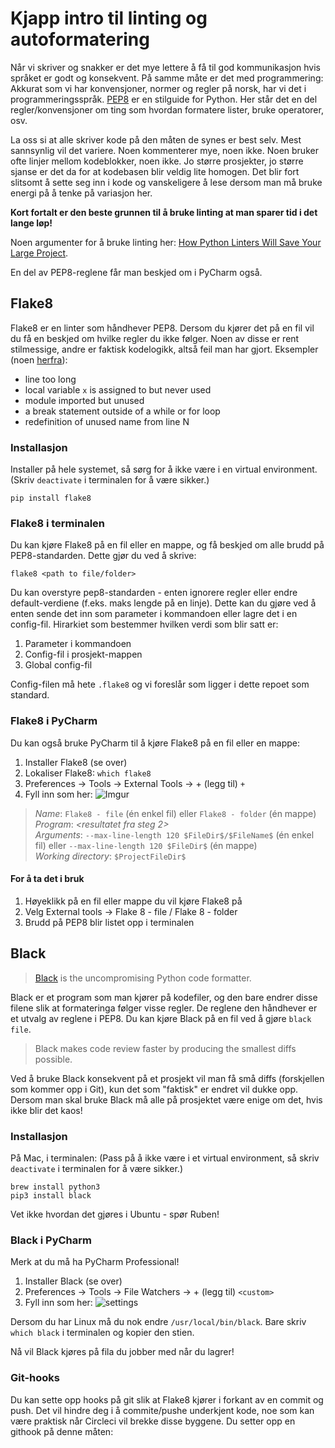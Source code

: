 # Kjapp intro til linting og autoformatering

Når vi skriver og snakker er det mye lettere å få til god kommunikasjon hvis språket er godt og konsekvent.
På samme måte er det med programmering: Akkurat som vi har konvensjoner, normer og regler på norsk, har vi det
i programmeringsspråk.
[PEP8](https://www.python.org/dev/peps/pep-0008/) er en stilguide for Python. Her står det en del regler/konvensjoner om
ting som hvordan formatere lister, bruke operatorer, osv.

La oss si at alle skriver kode på den måten de synes er best selv. Mest sannsynlig vil det variere.
Noen kommenterer mye, noen ikke. Noen bruker ofte linjer mellom kodeblokker, noen ikke.
Jo større prosjekter, jo større sjanse er det da for at kodebasen blir veldig lite homogen.
Det blir fort slitsomt å sette seg inn i kode og vanskeligere å lese dersom man må bruke energi på å tenke på variasjon her.

**Kort fortalt er den beste grunnen til å bruke linting at man sparer tid i det lange løp!**

Noen argumenter for å bruke linting her: [How Python Linters Will Save Your Large Project](https://jeffknupp.com/blog/2016/12/09/how-python-linters-will-save-your-large-python-project/).

En del av PEP8-reglene får man beskjed om i PyCharm også.

## Flake8

Flake8 er en linter som håndhever PEP8. Dersom du kjører det på en fil vil du få en beskjed om hvilke regler du ikke følger.
Noen av disse er rent stilmessige, andre er faktisk kodelogikk, altså feil man har gjort. Eksempler (noen [herfra](http://flake8.pycqa.org/en/latest/user/error-codes.html)):

- line too long
- local variable `x` is assigned to but never used
- module imported but unused
- a break statement outside of a while or for loop
- redefinition of unused name from line N

### Installasjon

Installer på hele systemet, så sørg for å ikke være i en virtual environment. (Skriv `deactivate` i terminalen for å være sikker.)

```
pip install flake8
```
### Flake8 i terminalen

Du kan kjøre Flake8 på en fil eller en mappe, og få beskjed om alle brudd på PEP8-standarden. Dette gjør du ved å skrive:

```
flake8 <path to file/folder>
```

Du kan overstyre pep8-standarden - enten ignorere regler eller endre default-verdiene (f.eks. maks lengde på en linje). Dette kan du gjøre ved å enten sende det inn som parameter i kommandoen eller lagre det i en config-fil. Hirarkiet som bestemmer hvilken verdi som blir satt er: 

1. Parameter i kommandoen 
2. Config-fil i prosjekt-mappen
3. Global config-fil

Config-filen må hete `.flake8` og vi foreslår som ligger i dette repoet som standard. 


### Flake8 i PyCharm

Du kan også bruke PyCharm til å kjøre Flake8 på en fil eller en mappe: 

1. Installer Flake8 (se over)
2. Lokaliser Flake8: `which flake8`
3. Preferences -> Tools -> External Tools -> + (legg til) `+`
4. Fyll inn som her: ![Imgur](https://i.imgur.com/Y8YMDQb.png)
  > *Name*: `Flake8 - file` (én enkel fil) eller `Flake8 - folder` (én mappe)\
  > *Program*: _<resultatet fra steg 2>_\
  > *Arguments*: `--max-line-length 120 $FileDir$/$FileName$` (én enkel fil) eller `--max-line-length 120 $FileDir$` (én mappe)\
  > *Working directory*: `$ProjectFileDir$`
  
#### For å ta det i bruk
1. Høyeklikk på en fil eller mappe du vil kjøre Flake8 på
2. Velg External tools -> Flake 8 - file / Flake 8 - folder
3. Brudd på PEP8 blir listet opp i terminalen


## Black

>[Black](https://github.com/ambv/black) is the uncompromising Python code formatter.

Black er et program som man kjører på kodefiler, og den bare endrer disse filene slik at formateringa følger visse regler.
De reglene den håndhever er et utvalg av reglene i PEP8. Du kan kjøre Black på en fil ved å gjøre `black file`.

>Black makes code review faster by producing the smallest diffs possible.

Ved å bruke Black konsekvent på et prosjekt vil man få små diffs (forskjellen som kommer opp i Git),
kun det som "faktisk" er endret vil dukke opp. Dersom man skal bruke Black må alle på prosjektet være enige om det, hvis ikke blir det kaos!

### Installasjon

På Mac, i terminalen: (Pass på å ikke være i et virtual environment, så skriv `deactivate` i terminalen for å være sikker.)

```
brew install python3
pip3 install black
```

Vet ikke hvordan det gjøres i Ubuntu - spør Ruben!

### Black i PyCharm

Merk at du må ha PyCharm Professional!

1. Installer Black (se over)
2. Preferences -> Tools -> File Watchers -> + (legg til) `<custom>`
3. Fyll inn som her: ![settings](https://i.imgur.com/UsuFDXm)

Dersom du har Linux må du nok endre `/usr/local/bin/black`. Bare skriv `which black` i terminalen og kopier den stien.

Nå vil Black kjøres på fila du jobber med når du lagrer!


### Git-hooks
Du kan sette opp hooks på git slik at Flake8 kjører i forkant av en commit og push. Det vil hindre deg i å commite/pushe underkjent kode, noe som kan være praktisk når Circleci vil brekke disse byggene. Du setter opp en githook på denne måten: 

